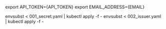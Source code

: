 export API_TOKEN={API_TOKEN}
export EMAIL_ADDRESS={EMAIL}

envsubst < 001_secret.yaml | kubectl apply -f -
envsubst < 002_issuer.yaml | kubectl apply -f -
